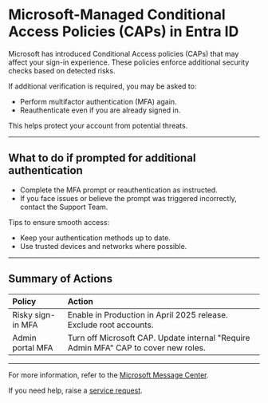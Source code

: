 # Microsoft-Managed Conditional Access Policies (CAPs) in Entra ID

Microsoft has introduced Conditional Access policies (CAPs) that may affect your sign-in experience. These policies enforce additional security checks based on detected risks.

If additional verification is required, you may be asked to:
- Perform multifactor authentication (MFA) again.
- Reauthenticate even if you are already signed in.

This helps protect your account from potential threats.

---

## What to do if prompted for additional authentication

- Complete the MFA prompt or reauthentication as instructed.
- If you face issues or believe the prompt was triggered incorrectly, contact the Support Team.

Tips to ensure smooth access:
- Keep your authentication methods up to date.
- Use trusted devices and networks where possible.

---

## Summary of Actions

| Policy | Action |
| :----- | :----- |
| Risky sign-in MFA | Enable in Production in April 2025 release. Exclude root accounts. |
| Admin portal MFA | Turn off Microsoft CAP. Update internal "Require Admin MFA" CAP to cover new roles. |

---

For more information, refer to the [Microsoft Message Center](https://aka.ms/m365messagecenter).

If you need help, raise a [service request](https://go.gov.sg/seed-techpass-support).
